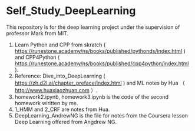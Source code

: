 # Self_Study_DeepLearning

This repository is for the deep learning project under the supervision of professor Mark from MIT.

1. Learn Python and CPP from skratch ( https://runestone.academy/ns/books/published/pythonds/index.html ) and CPP4Python ( https://runestone.academy/ns/books/published/cpp4python/index.html ).
2. Reference: Dive_into_DeepLearning ( https://zh.d2l.ai/chapter_preface/index.html ) and ML notes by Hua （ http://www.huaxiaozhuan.com ）.
3. homework2.ipynb, homework3.ipynb is the code of the second homework wiritten by me. 
4. 1_HMM and 2_CRF are notes from Hua.
5. DeepLearning_AndrewNG is the file for notes from the Coursera lesson Deep Learning offered from Angdrew NG.
